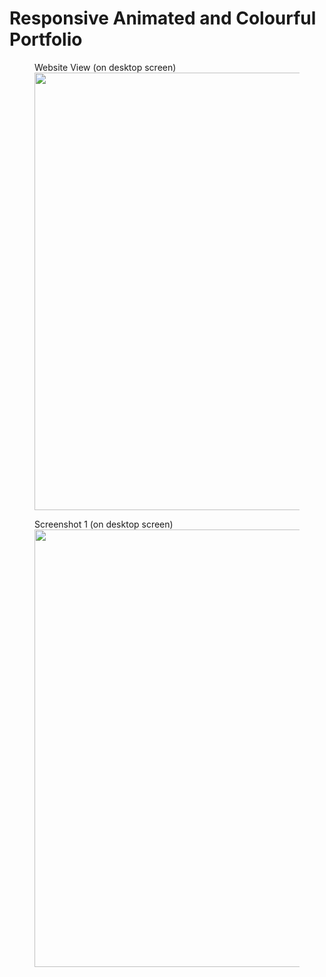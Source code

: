 # Responsive Animated and Colourful Portfolio
 
<figure>
  <figcaption>Website View (on desktop screen)</figcaption>
  <img src="" alt="" width="700">
</figure>

<figure>
  <figcaption>Screenshot 1 (on desktop screen)</figcaption>
  <img src="" alt="" width="700">
</figure>
